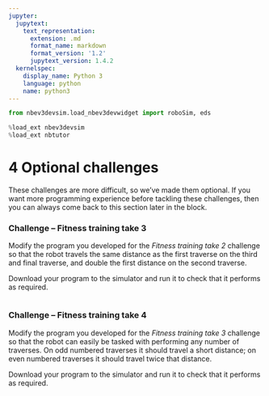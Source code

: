```yaml
---
jupyter:
  jupytext:
    text_representation:
      extension: .md
      format_name: markdown
      format_version: '1.2'
      jupytext_version: 1.4.2
  kernelspec:
    display_name: Python 3
    language: python
    name: python3
---
```


```python
from nbev3devsim.load_nbev3devwidget import roboSim, eds

%load_ext nbev3devsim
%load_ext nbtutor
```

# 4 Optional challenges


These challenges are more difficult, so we’ve made them optional. If you want more programming experience before tackling these challenges, then you can always come back to this section later in the block.


### Challenge – Fitness training take&nbsp;3

Modify the program you developed for the *Fitness training take&nbsp;2* challenge so that the robot travels the same distance as the first traverse on the third and final traverse, and double the first distance on the second traverse.

Download your program to the simulator and run it to check that it performs as required.

```python

```

### Challenge – Fitness training take&nbsp;4

Modify the program you developed for the *Fitness training take&nbsp;3* challenge so that the robot can easily be tasked with performing any number of traverses. On odd numbered traverses it should travel a short distance; on even numbered traverses it should travel twice that distance.

Download your program to the simulator and run it to check that it performs as required.

```python

```
